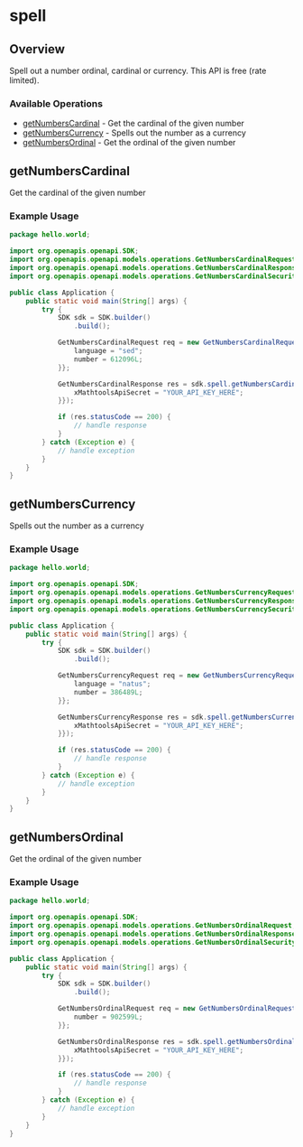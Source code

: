 # spell

## Overview

Spell out a number ordinal, cardinal or currency. This API is free (rate limited).

### Available Operations

* [getNumbersCardinal](#getnumberscardinal) - Get the cardinal of the given number
* [getNumbersCurrency](#getnumberscurrency) - Spells out the number as a currency
* [getNumbersOrdinal](#getnumbersordinal) - Get the ordinal of the given number

## getNumbersCardinal

Get the cardinal of the given number

### Example Usage

```java
package hello.world;

import org.openapis.openapi.SDK;
import org.openapis.openapi.models.operations.GetNumbersCardinalRequest;
import org.openapis.openapi.models.operations.GetNumbersCardinalResponse;
import org.openapis.openapi.models.operations.GetNumbersCardinalSecurity;

public class Application {
    public static void main(String[] args) {
        try {
            SDK sdk = SDK.builder()
                .build();

            GetNumbersCardinalRequest req = new GetNumbersCardinalRequest() {{
                language = "sed";
                number = 612096L;
            }};            

            GetNumbersCardinalResponse res = sdk.spell.getNumbersCardinal(req, new GetNumbersCardinalSecurity("dolor") {{
                xMathtoolsApiSecret = "YOUR_API_KEY_HERE";
            }});

            if (res.statusCode == 200) {
                // handle response
            }
        } catch (Exception e) {
            // handle exception
        }
    }
}
```

## getNumbersCurrency

Spells out the number as a currency

### Example Usage

```java
package hello.world;

import org.openapis.openapi.SDK;
import org.openapis.openapi.models.operations.GetNumbersCurrencyRequest;
import org.openapis.openapi.models.operations.GetNumbersCurrencyResponse;
import org.openapis.openapi.models.operations.GetNumbersCurrencySecurity;

public class Application {
    public static void main(String[] args) {
        try {
            SDK sdk = SDK.builder()
                .build();

            GetNumbersCurrencyRequest req = new GetNumbersCurrencyRequest() {{
                language = "natus";
                number = 386489L;
            }};            

            GetNumbersCurrencyResponse res = sdk.spell.getNumbersCurrency(req, new GetNumbersCurrencySecurity("hic") {{
                xMathtoolsApiSecret = "YOUR_API_KEY_HERE";
            }});

            if (res.statusCode == 200) {
                // handle response
            }
        } catch (Exception e) {
            // handle exception
        }
    }
}
```

## getNumbersOrdinal

Get the ordinal of the given number

### Example Usage

```java
package hello.world;

import org.openapis.openapi.SDK;
import org.openapis.openapi.models.operations.GetNumbersOrdinalRequest;
import org.openapis.openapi.models.operations.GetNumbersOrdinalResponse;
import org.openapis.openapi.models.operations.GetNumbersOrdinalSecurity;

public class Application {
    public static void main(String[] args) {
        try {
            SDK sdk = SDK.builder()
                .build();

            GetNumbersOrdinalRequest req = new GetNumbersOrdinalRequest() {{
                number = 902599L;
            }};            

            GetNumbersOrdinalResponse res = sdk.spell.getNumbersOrdinal(req, new GetNumbersOrdinalSecurity("fuga") {{
                xMathtoolsApiSecret = "YOUR_API_KEY_HERE";
            }});

            if (res.statusCode == 200) {
                // handle response
            }
        } catch (Exception e) {
            // handle exception
        }
    }
}
```
